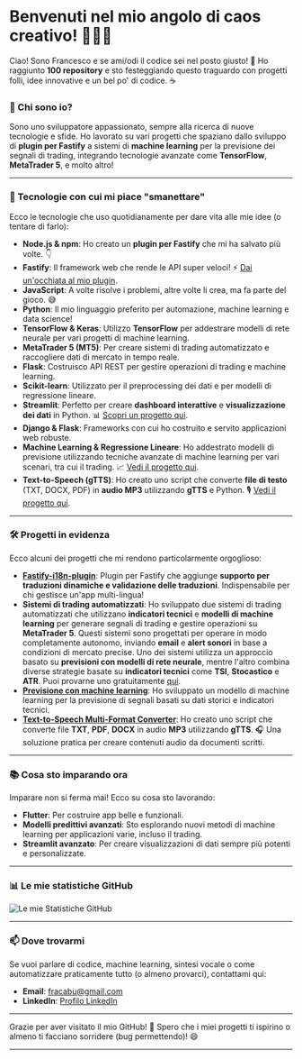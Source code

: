 # Benvenuti nel mio angolo di caos creativo! 🎉👨‍💻

Ciao! Sono Francesco e se ami/odi il codice sei nel posto giusto! 🚀 Ho raggiunto **100 repository** e sto festeggiando questo traguardo con progetti folli, idee innovative e un bel po' di codice. ☕️

### 🌟 Chi sono io?
Sono uno sviluppatore appassionato, sempre alla ricerca di nuove tecnologie e sfide. Ho lavorato su vari progetti che spaziano dallo sviluppo di **plugin per Fastify** a sistemi di **machine learning** per la previsione dei segnali di trading, integrando tecnologie avanzate come **TensorFlow**, **MetaTrader 5**, e molto altro!

---

### 🔧 Tecnologie con cui mi piace "smanettare"

Ecco le tecnologie che uso quotidianamente per dare vita alle mie idee (o tentare di farlo):

- **Node.js & npm**: Ho creato un **plugin per Fastify** che mi ha salvato più volte. 👇
- **Fastify**: Il framework web che rende le API super veloci! ⚡️ [Dai un'occhiata al mio plugin](https://github.com/fracabu/fastify-i18n-plugin).
- **JavaScript**: A volte risolve i problemi, altre volte li crea, ma fa parte del gioco. 😅
- **Python**: Il mio linguaggio preferito per automazione, machine learning e data science!
- **TensorFlow & Keras**: Utilizzo **TensorFlow** per addestrare modelli di rete neurale per vari progetti di machine learning.
- **MetaTrader 5 (MT5)**: Per creare sistemi di trading automatizzato e raccogliere dati di mercato in tempo reale.
- **Flask**: Costruisco API REST per gestire operazioni di trading e machine learning.
- **Scikit-learn**: Utilizzato per il preprocessing dei dati e per modelli di regressione lineare.
- **Streamlit**: Perfetto per creare **dashboard interattive** e **visualizzazione dei dati** in Python. 📊 [Scopri un progetto qui](link-alla-repo-di-streamlit).
- **Django & Flask**: Frameworks con cui ho costruito e servito applicazioni web robuste.
- **Machine Learning & Regressione Lineare**: Ho addestrato modelli di previsione utilizzando tecniche avanzate di machine learning per vari scenari, tra cui il trading. 📈 [Vedi il progetto qui](link-al-progetto-di-prediction).
- **Text-to-Speech (gTTS)**: Ho creato uno script che converte **file di testo** (TXT, DOCX, PDF) in **audio MP3** utilizzando **gTTS** e Python. 🎙️ [Vedi il progetto qui](link-al-progetto-text-to-speech).

---

### 🛠️ Progetti in evidenza

Ecco alcuni dei progetti che mi rendono particolarmente orgoglioso:

- **[Fastify-i18n-plugin](https://github.com/fracabu/fastify-i18n-plugin)**: Plugin per Fastify che aggiunge **supporto per traduzioni dinamiche e validazione delle traduzioni**. Indispensabile per chi gestisce un'app multi-lingua!
- **Sistemi di trading automatizzati**: Ho sviluppato due sistemi di trading automatizzati che utilizzano **indicatori tecnici** e **modelli di machine learning** per generare segnali di trading e gestire operazioni su **MetaTrader 5**. Questi sistemi sono progettati per operare in modo completamente autonomo, inviando **email** e **alert sonori** in base a condizioni di mercato precise. Uno dei sistemi utilizza un approccio basato su **previsioni con modelli di rete neurale**, mentre l'altro combina diverse strategie basate su **indicatori tecnici** come **TSI**, **Stocastico** e **ATR**. Puoi provarne uno gratuitamente [qui](https://www.mql5.com/it/market/product/122694?source=Site+Profile+Seller).
- **[Previsione con machine learning](link-al-progetto-di-prediction)**: Ho sviluppato un modello di machine learning per la previsione di segnali basati su dati storici e indicatori tecnici.
- **[Text-to-Speech Multi-Format Converter](link-al-progetto-text-to-speech)**: Ho creato uno script che converte file **TXT**, **PDF**, **DOCX** in audio **MP3** utilizzando **gTTS**. 🎧 Una soluzione pratica per creare contenuti audio da documenti scritti.

---

### 📚 Cosa sto imparando ora

Imparare non si ferma mai! Ecco su cosa sto lavorando:

- **Flutter**: Per costruire app belle e funzionali.
- **Modelli predittivi avanzati**: Sto esplorando nuovi metodi di machine learning per applicazioni varie, incluso il trading.
- **Streamlit avanzato**: Per creare visualizzazioni di dati sempre più potenti e personalizzate.

---

### 📊 Le mie statistiche GitHub

![Le mie Statistiche GitHub](https://github-readme-stats.vercel.app/api?username=fracabu&show_icons=true&theme=dark)

---

### 📫 Dove trovarmi

Se vuoi parlare di codice, machine learning, sintesi vocale o come automatizzare praticamente tutto (o almeno provarci), contattami qui:

- **Email**: fracabu@gmail.com
- **LinkedIn**: [Profilo LinkedIn](https://linkedin.com/in/francesco-~-capurso-5801031a9/)

---

Grazie per aver visitato il mio GitHub! 🎉 Spero che i miei progetti ti ispirino o almeno ti facciano sorridere (bug permettendo)! 😄

---

